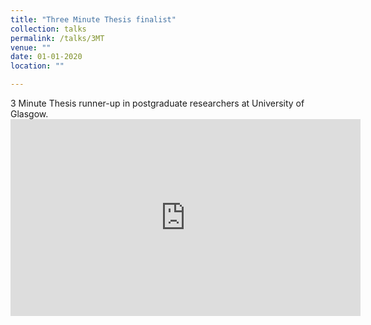```yaml
---
title: "Three Minute Thesis finalist"
collection: talks
permalink: /talks/3MT
venue: ""
date: 01-01-2020
location: "" 

---
```


3 Minute Thesis runner-up in postgraduate researchers at University of Glasgow. <iframe width="560" height="315" src="https://www.youtube.com/embed/yGveWYGQOUE" frameborder="0" allow="accelerometer; autoplay; clipboard-write; encrypted-media; gyroscope; picture-in-picture" allowfullscreen></iframe>
